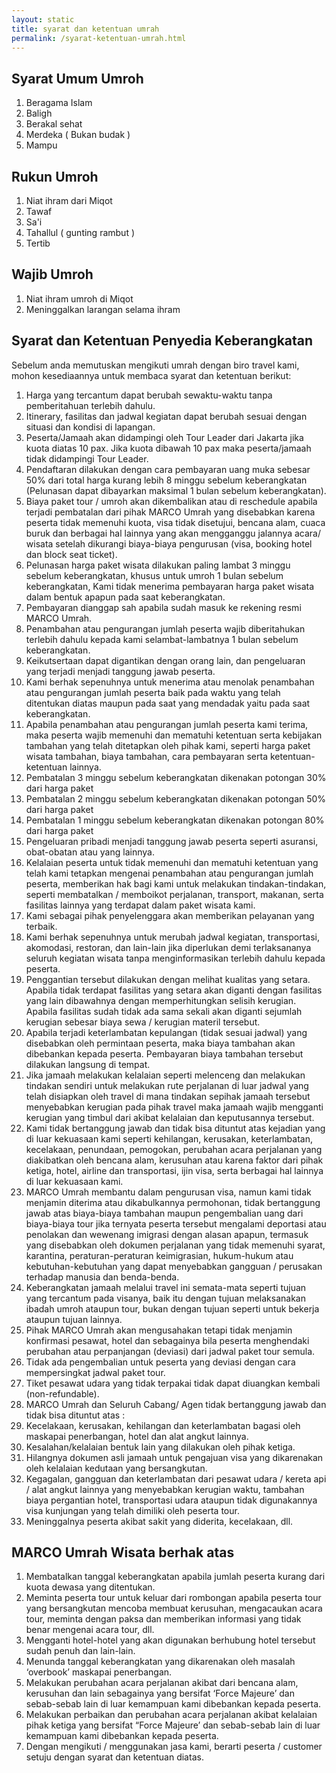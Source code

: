 ```yaml
---
layout: static
title: syarat dan ketentuan umrah
permalink: /syarat-ketentuan-umrah.html
---
```


## Syarat Umum Umroh
1. Beragama Islam
2. Baligh
3. Berakal sehat
4. Merdeka ( Bukan budak )
5. Mampu

## Rukun Umroh
1. Niat ihram dari Miqot
2. Tawaf
3. Sa'i
4. Tahallul ( gunting rambut )
5. Tertib

## Wajib Umroh 
1. Niat ihram umroh di Miqot
2. Meninggalkan larangan selama ihram

## Syarat dan Ketentuan Penyedia Keberangkatan
Sebelum anda memutuskan mengikuti umrah dengan biro travel kami, mohon kesediaannya untuk membaca syarat dan ketentuan berikut:
1. Harga yang tercantum dapat berubah sewaktu-waktu tanpa pemberitahuan terlebih dahulu.
2. Itinerary, fasilitas dan jadwal kegiatan dapat berubah sesuai dengan situasi dan kondisi di lapangan.
3. Peserta/Jamaah akan didampingi oleh Tour Leader dari Jakarta jika kuota diatas 10 pax. Jika kuota dibawah 10 pax maka peserta/jamaah tidak didampingi Tour Leader.
4. Pendaftaran dilakukan dengan cara pembayaran uang muka sebesar 50% dari total harga kurang lebih 8 minggu sebelum keberangkatan (Pelunasan dapat dibayarkan maksimal 1 bulan sebelum keberangkatan).
5. Biaya paket tour / umroh akan dikembalikan atau di reschedule apabila terjadi pembatalan dari pihak MARCO Umrah yang disebabkan karena peserta tidak memenuhi kuota, visa tidak disetujui, bencana alam, cuaca buruk dan berbagai hal lainnya yang akan mengganggu jalannya acara/ wisata setelah dikurangi biaya-biaya pengurusan (visa, booking hotel dan block seat ticket).
6. Pelunasan harga paket wisata dilakukan paling lambat 3 minggu sebelum keberangkatan, khusus untuk umroh 1 bulan sebelum keberangkatan, Kami tidak menerima pembayaran harga paket wisata dalam bentuk apapun pada saat keberangkatan.
7. Pembayaran dianggap sah apabila sudah masuk ke rekening resmi MARCO Umrah.
8. Penambahan atau pengurangan jumlah peserta wajib diberitahukan terlebih dahulu kepada kami selambat-lambatnya 1 bulan sebelum keberangkatan.
9. Keikutsertaan dapat digantikan dengan orang lain, dan pengeluaran yang terjadi menjadi tanggung jawab peserta.
10. Kami berhak sepenuhnya untuk menerima atau menolak penambahan atau pengurangan jumlah peserta baik pada waktu yang telah ditentukan diatas maupun pada saat yang mendadak yaitu pada saat keberangkatan.
11. Apabila penambahan atau pengurangan jumlah peserta kami terima, maka peserta wajib memenuhi dan mematuhi ketentuan serta kebijakan tambahan yang telah ditetapkan oleh pihak kami, seperti harga paket wisata tambahan, biaya tambahan, cara pembayaran serta ketentuan-ketentuan lainnya.
12. Pembatalan 3 minggu sebelum keberangkatan dikenakan potongan 30% dari harga paket
13. Pembatalan 2 minggu sebelum keberangkatan dikenakan potongan 50% dari harga paket
14. Pembatalan 1 minggu sebelum keberangkatan dikenakan potongan 80% dari harga paket
15. Pengeluaran pribadi menjadi tanggung jawab peserta seperti asuransi, obat-obatan atau yang lainnya.
16. Kelalaian peserta untuk tidak memenuhi dan mematuhi ketentuan yang telah kami tetapkan mengenai penambahan atau pengurangan jumlah peserta, memberikan hak bagi kami untuk melakukan tindakan-tindakan, seperti membatalkan / memboikot perjalanan, transport, makanan, serta fasilitas lainnya yang terdapat dalam paket wisata kami.
17. Kami sebagai pihak penyelenggara akan memberikan pelayanan yang terbaik.
18. Kami berhak sepenuhnya untuk merubah jadwal kegiatan, transportasi, akomodasi, restoran, dan lain-lain jika diperlukan demi terlaksananya seluruh kegiatan wisata tanpa menginformasikan terlebih dahulu kepada peserta.
19. Penggantian tersebut dilakukan dengan melihat kualitas yang setara. Apabila tidak terdapat fasilitas yang setara akan diganti dengan fasilitas yang lain dibawahnya dengan memperhitungkan selisih kerugian. Apabila fasilitas sudah tidak ada sama sekali akan diganti sejumlah kerugian sebesar biaya sewa / kerugian materil tersebut.
20. Apabila terjadi keterlambatan kepulangan (tidak sesuai jadwal) yang disebabkan oleh permintaan peserta, maka biaya tambahan akan dibebankan kepada peserta. Pembayaran biaya tambahan tersebut dilakukan langsung di tempat.
21. Jika jamaah melakukan kelalaian seperti melenceng dan melakukan tindakan sendiri untuk melakukan rute perjalanan di luar jadwal yang telah disiapkan oleh travel di mana tindakan sepihak jamaah tersebut menyebabkan kerugian pada pihak travel maka jamaah wajib mengganti kerugian yang timbul dari akibat kelalaian dan keputusannya tersebut.
22. Kami tidak bertanggung jawab dan tidak bisa dituntut atas kejadian yang di luar kekuasaan kami seperti kehilangan, kerusakan, keterlambatan, kecelakaan, penundaan, pemogokan, perubahan acara perjalanan yang diakibatkan oleh bencana alam, kerusuhan atau karena faktor dari pihak ketiga, hotel, airline dan transportasi, ijin visa, serta berbagai hal lainnya di luar kekuasaan kami.
23. MARCO Umrah membantu dalam pengurusan visa, namun kami tidak menjamin diterima atau dikabulkannya permohonan, tidak bertanggung jawab atas biaya-biaya tambahan maupun pengembalian uang dari biaya-biaya tour jika ternyata peserta tersebut mengalami deportasi atau penolakan dan wewenang imigrasi dengan alasan apapun, termasuk yang disebabkan oleh dokumen perjalanan yang tidak memenuhi syarat, karantina, peraturan-peraturan keimigrasian, hukum-hukum atau kebutuhan-kebutuhan yang dapat menyebabkan gangguan / perusakan terhadap manusia dan benda-benda.
24. Keberangkatan jamaah melalui travel ini semata-mata seperti tujuan yang tercantum pada visanya, baik itu dengan tujuan melaksanakan ibadah umroh ataupun tour, bukan dengan tujuan seperti untuk bekerja ataupun tujuan lainnya.
25. Pihak MARCO Umrah akan mengusahakan tetapi tidak menjamin konfirmasi pesawat, hotel dan sebagainya bila peserta menghendaki perubahan atau perpanjangan (deviasi) dari jadwal paket tour semula.
26. Tidak ada pengembalian untuk peserta yang deviasi dengan cara mempersingkat jadwal paket tour.
27. Tiket pesawat udara yang tidak terpakai tidak dapat diuangkan kembali (non-refundable).
28. MARCO Umrah dan Seluruh Cabang/ Agen tidak bertanggung jawab dan tidak bisa dituntut atas :
29. Kecelakaan, kerusakan, kehilangan dan keterlambatan bagasi oleh maskapai penerbangan, hotel dan alat angkut lainnya.
30. Kesalahan/kelalaian bentuk lain yang dilakukan oleh pihak ketiga.
31. Hilangnya dokumen asli jamaah untuk pengajuan visa yang dikarenakan oleh kelalaian kedutaan yang bersangkutan.
32. Kegagalan, gangguan dan keterlambatan dari pesawat udara / kereta api / alat angkut lainnya yang menyebabkan kerugian waktu, tambahan biaya pergantian hotel, transportasi udara ataupun tidak digunakannya visa kunjungan yang telah dimiliki oleh peserta tour.
33. Meninggalnya peserta akibat sakit yang diderita, kecelakaan, dll.

## MARCO Umrah Wisata berhak atas
1. Membatalkan tanggal keberangkatan apabila jumlah peserta kurang dari kuota dewasa yang ditentukan.
2. Meminta peserta tour untuk keluar dari rombongan apabila peserta tour yang bersangkutan mencoba membuat kerusuhan, mengacaukan acara tour, meminta dengan paksa dan memberikan informasi yang tidak benar mengenai acara tour, dll.
3. Mengganti hotel-hotel yang akan digunakan berhubung hotel tersebut sudah penuh dan lain-lain.
4. Menunda tanggal keberangkatan yang dikarenakan oleh masalah ‘overbook’ maskapai penerbangan.
5. Melakukan perubahan acara perjalanan akibat dari bencana alam, kerusuhan dan lain sebagainya yang bersifat ‘Force Majeure’ dan sebab-sebab lain di luar kemampuan kami dibebankan kepada peserta.
6. Melakukan perbaikan dan perubahan acara perjalanan akibat kelalaian pihak ketiga yang bersifat “Force Majeure’ dan sebab-sebab lain di luar kemampuan kami dibebankan kepada peserta.
7. Dengan mengikuti / menggunakan jasa kami, berarti peserta / customer setuju dengan syarat dan ketentuan diatas.
